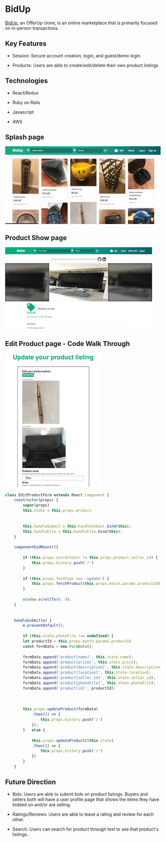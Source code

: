 # BidUp

[BidUp](https://bid-up.herokuapp.com/#/ "BidUp"), an OfferUp clone, is an online marketplace that is primarily focused on in-person transactions. 

## Key Features 

*  Session: Secure account creation, login, and guest/demo login

*  Products: Users are able to create/edit/delete their own product listings

## Technologies 

*  React/Redux

*  Ruby on Rails 

*  Javascript 

*  AWS 

## Splash page

![alt text](https://github.com/pmin825/BidUp/blob/master/app/assets/images/splash.png "Splash page")

## Product Show page

![alt text](https://github.com/pmin825/BidUp/blob/master/app/assets/images/productshow3.png "Splash page")

## Edit Product page - Code Walk Through

![alt text](https://github.com/pmin825/BidUp/blob/master/app/assets/images/updateproduct.png "Edit form")

```js
class EditProductForm extends React.Component {
    constructor(props) {
        super(props)
        this.state = this.props.product 
        

        this.handleSubmit = this.handleSubmit.bind(this);
        this.handleFile = this.handleFile.bind(this);
    }

    componentDidMount(){

        if (this.props.currentUser != this.props.product.seller_id) {
            this.props.history.push('/')
        }

        if (this.props.formType === 'update') {
            this.props.fetchProduct(this.props.match.params.productId);
        }

        window.scrollTo(0, 0);
    }


    handleSubmit(e) {
        e.preventDefault();
    
        if (this.state.photoFile !== undefined) {
        let productId = this.props.match.params.productId 
        const formData = new FormData();
        
        formData.append('product[name]', this.state.name);
        formData.append('product[price]', this.state.price);
        formData.append('product[description]', this.state.description);
        formData.append('product[location]', this.state.location);
        formData.append('product[seller_id]', this.state.seller_id);
        formData.append('product[photoFile]', this.state.photoFile);
        formData.append('product[id]', productId);
        

   
        this.props.updateProduct(formData)
            .then(() => {
                this.props.history.push('/')
            });
        }   else {
   
            this.props.updateProduct2(this.state)
            .then(() => {
                this.props.history.push('/')
            })
        }
    }
```

## Future Direction

*  Bids: Users are able to submit bids on product listings. Buyers and sellers both will have a user profile page that shows the items they have bidded on and/or are selling. 

*  Ratings/Reviews: Users are able to leave a rating and review for each other. 

*  Search: Users can search for product through text to see that product's listings.. 
